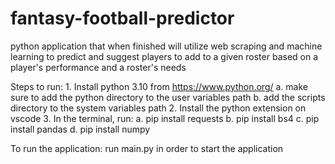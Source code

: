 # fantasy-football-predictor
python application that when finished will utilize web scraping and machine learning to predict and suggest players to add to a given roster based on a player's performance and a roster's needs

Steps to run:
    1. Install python 3.10 from https://www.python.org/
        a. make sure to add the python directory to the user variables path
        b. add the scripts directory to the system variables path
    2. Install the python extension on vscode
    3. In the terminal, run:
        a. pip install requests
        b. pip install bs4
        c. pip install pandas
        d. pip install numpy

To run the application:
    run main.py in order to start the application
